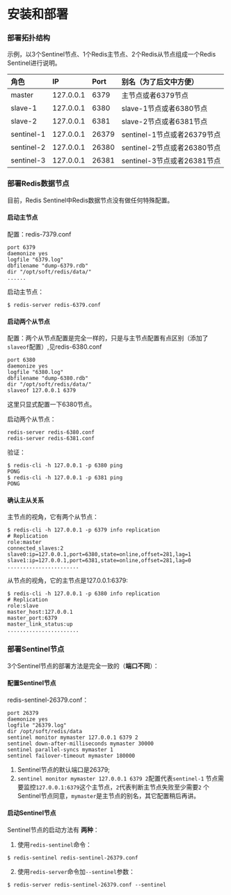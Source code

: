 安装和部署
================================================================
### 部署拓扑结构
示例，以3个Sentinel节点、1个Redis主节点、2个Redis从节点组成一个Redis Sentinel进行说明。

| 角色 | IP | Port | 别名（为了后文中方便）|
| :---| :----|:-----|:------------------|
| master | 127.0.0.1 | 6379 | 主节点或者6379节点 |
| slave-1 | 127.0.0.1 | 6380 | slave-1节点或者6380节点 |
| slave-2 | 127.0.0.1 | 6381 | slave-2节点或者6381节点 |
| sentinel-1 | 127.0.0.1 | 26379 | sentinel-1节点或者26379节点 |
| sentinel-2 | 127.0.0.1 | 26380 | sentinel-2节点或者26380节点 |
| sentinel-3 | 127.0.0.1 | 26381 | sentinel-3节点或者26381节点 |

### 部署Redis数据节点
目前，Redis Sentinel中Redis数据节点没有做任何特殊配置。

#### 启动主节点
配置：redis-7379.conf
```
port 6379
daemonize yes
logfile "6379.log"
dbfilename "dump-6379.rdb"
dir "/opt/soft/redis/data/"
......
```
启动主节点：
```shell
$ redis-server redis-6379.conf
```

#### 启动两个从节点
配置：两个从节点配置是完全一样的，只是与主节点配置有点区别（添加了`slaveof`配置）,见redis-6380.conf
```
port 6380
daemonize yes
logfile "6380.log"
dbfilename "dump-6380.rdb"
dir "/opt/soft/redis/data/"
slaveof 127.0.0.1 6379
```
这里只显式配置一下6380节点。

启动两个从节点：
```shell
redis-server redis-6380.conf
redis-server redis-6381.conf
```
验证：
```shell
$ redis-cli -h 127.0.0.1 -p 6380 ping
PONG
$ redis-cli -h 127.0.0.1 -p 6381 ping
PONG
```

#### 确认主从关系
主节点的视角，它有两个从节点：
```shell
$ redis-cli -h 127.0.0.1 -p 6379 info replication 
# Replication
role:master
connected_slaves:2
slave0:ip=127.0.0.1,port=6380,state=online,offset=281,lag=1
slave1:ip=127.0.0.1,port=6381,state=online,offset=281,lag=0
.......................
```
从节点的视角，它的主节点是127.0.0.1:6379:
```shell
$ redis-cli -h 127.0.0.1 -p 6380 info replication
# Replication
role:slave
master_host:127.0.0.1
master_port:6379
master_link_status:up
.......................
```

### 部署Sentinel节点
3个Sentinel节点的部署方法是完全一致的（**端口不同**）：

#### 配置Sentinel节点
redis-sentinel-26379.conf：
```
port 26379
daemonize yes
logfile "26379.log"
dir /opt/soft/redis/data
sentinel monitor mymaster 127.0.0.1 6379 2
sentinel down-after-milliseconds mymaster 30000
sentinel parallel-syncs mymaster 1
sentinel failover-timeout mymaster 180000
```
1. Sentinel节点的默认端口是26379;
2. `sentinel monitor mymaster 127.0.0.1 6379 2`配置代表`sentinel-1`
    节点需要监控`127.0.0.1:6379`这个主节点，`2`代表判断主节点失败至少需要`2`
    个Sentinel节点同意，`mymaster`是主节点的别名，其它配置稍后再讲。

#### 启动Sentinel节点
Sentinel节点的启动方法有 **两种**：
1. 使用`redis-sentinel`命令：
```shell
$ redis-sentinel redis-sentinel-26379.conf
```
2. 使用`redis-server`命令加`--sentinel`参数：
```shell
$ redis-server redis-sentinel-26379.conf --sentinel
```




